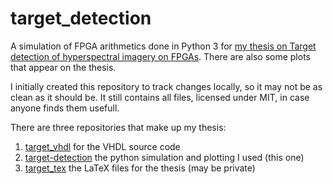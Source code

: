 ﻿
# target_detection
A simulation of FPGA arithmetics done in Python 3 for [my thesis on Target detection of hyperspectral imagery on FPGAs](https://eprints.ucm.es/id/eprint/62874/). There are also some plots that appear on the thesis.

I initially created this repository to track changes locally, so it may not be as clean as it should be. It still contains all files, licensed under MIT, in case anyone finds them usefull. 

There are three repositories that make up my thesis:

 1. [target_vhdl](https://github.com/martinbarez/target_vhdl) for the VHDL source code
 2. [target-detection](https://github.com/martinbarez/target-detection) the python simulation and plotting I used (this one)
 3. [target_tex](https://github.com/martinbarez/target_tex) the LaTeX files for the thesis (may be private)
